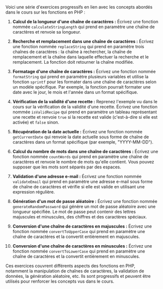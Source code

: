 Voici une série d'exercices progressifs en lien avec les concepts abordés dans le cours sur les fonctions en PHP :

1. **Calcul de la longueur d'une chaîne de caractères :**
   Écrivez une fonction nommée `calculateStringLength` qui prend en paramètre une chaîne de caractères et renvoie sa longueur.

2. **Recherche et remplacement dans une chaîne de caractères :**
   Écrivez une fonction nommée `replaceString` qui prend en paramètre trois chaînes de caractères : la chaîne à rechercher, la chaîne de remplacement et la chaîne dans laquelle effectuer la recherche et le remplacement. La fonction doit retourner la chaîne modifiée.

3. **Formatage d'une chaîne de caractères :**
   Écrivez une fonction nommée `formatString` qui prend en paramètre plusieurs variables et utilise la fonction `sprintf` pour les formater dans une chaîne de caractères selon un modèle spécifique. Par exemple, la fonction pourrait formater une date avec le jour, le mois et l'année dans un format spécifique.

4. **Vérification de la validité d'une recette :**
   Reprenez l'exemple vu dans le cours sur la vérification de la validité d'une recette. Écrivez une fonction nommée `isValidRecipe` qui prend en paramètre un tableau représentant une recette et renvoie `true` si la recette est valide (c'est-à-dire si elle est activée) et `false` sinon.

5. **Récupération de la date actuelle :**
   Écrivez une fonction nommée `getCurrentDate` qui renvoie la date actuelle sous forme de chaîne de caractères dans un format spécifique (par exemple, "YYYY-MM-DD").

6. **Calcul du nombre de mots dans une chaîne de caractères :**
   Écrivez une fonction nommée `countWords` qui prend en paramètre une chaîne de caractères et renvoie le nombre de mots qu'elle contient. Vous pouvez supposer que les mots sont séparés par des espaces.

7. **Validation d'une adresse e-mail :**
   Écrivez une fonction nommée `validateEmail` qui prend en paramètre une adresse e-mail sous forme de chaîne de caractères et vérifie si elle est valide en utilisant une expression régulière.

8. **Génération d'un mot de passe aléatoire :**
   Écrivez une fonction nommée `generateRandomPassword` qui génère un mot de passe aléatoire avec une longueur spécifiée. Le mot de passe peut contenir des lettres majuscules et minuscules, des chiffres et des caractères spéciaux.

9. **Conversion d'une chaîne de caractères en majuscules :**
   Écrivez une fonction nommée `convertToUpperCase` qui prend en paramètre une chaîne de caractères et la convertit entièrement en majuscules.

10. **Conversion d'une chaîne de caractères en minuscules :**
    Écrivez une fonction nommée `convertToLowerCase` qui prend en paramètre une chaîne de caractères et la convertit entièrement en minuscules.

Ces exercices couvrent différents aspects des fonctions en PHP, notamment la manipulation de chaînes de caractères, la validation de données, la génération aléatoire, etc. Ils sont progressifs et peuvent être utilisés pour renforcer les concepts vus dans le cours.